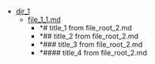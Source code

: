 - <a href = "E:\Node_projects\Node_Way\Jobs\CataloguerFs\CreateCatalog\AFP5_0.1_ctlg_1_to_2.v.3\Examples\cleare\DIR_root\dir_1\cat.dir_1\dir.dir_1.md">dir_1</a>
    - <a href = "E:\Node_projects\Node_Way\Jobs\CataloguerFs\CreateCatalog\AFP5_0.1_ctlg_1_to_2.v.3\Examples\cleare\DIR_root\dir_1\file_1_1.md">file_1_1.md</a>
        - *# title_1 from file_root_2.md
        - *## title_2 from file_root_2.md
        - *### title_3 from file_root_2.md
        - *#### title_4 from file_root_2.md
